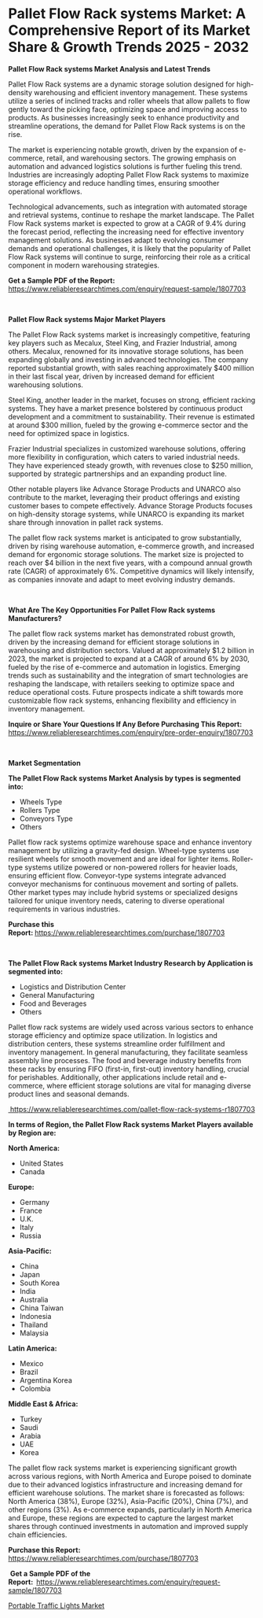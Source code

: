 <p><h1>Pallet Flow Rack systems Market: A Comprehensive Report of its Market Share & Growth Trends 2025 - 2032</h1></p><p><strong>Pallet Flow Rack systems Market Analysis and Latest Trends</strong></p>
<p><p>Pallet Flow Rack systems are a dynamic storage solution designed for high-density warehousing and efficient inventory management. These systems utilize a series of inclined tracks and roller wheels that allow pallets to flow gently toward the picking face, optimizing space and improving access to products. As businesses increasingly seek to enhance productivity and streamline operations, the demand for Pallet Flow Rack systems is on the rise.</p><p>The market is experiencing notable growth, driven by the expansion of e-commerce, retail, and warehousing sectors. The growing emphasis on automation and advanced logistics solutions is further fueling this trend. Industries are increasingly adopting Pallet Flow Rack systems to maximize storage efficiency and reduce handling times, ensuring smoother operational workflows. </p><p>Technological advancements, such as integration with automated storage and retrieval systems, continue to reshape the market landscape. The Pallet Flow Rack systems market is expected to grow at a CAGR of 9.4% during the forecast period, reflecting the increasing need for effective inventory management solutions. As businesses adapt to evolving consumer demands and operational challenges, it is likely that the popularity of Pallet Flow Rack systems will continue to surge, reinforcing their role as a critical component in modern warehousing strategies.</p></p>
<p><strong>Get a Sample PDF of the Report:&nbsp;</strong> <a href="https://www.reliableresearchtimes.com/enquiry/request-sample/1807703?utm_campaign=2175&utm_medium=2&utm_source=Github&utm_content=ia&utm_term=19022025&utm_id=pallet-flow-rack-systems">https://www.reliableresearchtimes.com/enquiry/request-sample/1807703</a></p>
<p>&nbsp;</p>
<p><strong>Pallet Flow Rack systems Major Market Players</strong></p>
<p><p>The Pallet Flow Rack systems market is increasingly competitive, featuring key players such as Mecalux, Steel King, and Frazier Industrial, among others. Mecalux, renowned for its innovative storage solutions, has been expanding globally and investing in advanced technologies. The company reported substantial growth, with sales reaching approximately $400 million in their last fiscal year, driven by increased demand for efficient warehousing solutions.</p><p>Steel King, another leader in the market, focuses on strong, efficient racking systems. They have a market presence bolstered by continuous product development and a commitment to sustainability. Their revenue is estimated at around $300 million, fueled by the growing e-commerce sector and the need for optimized space in logistics.</p><p>Frazier Industrial specializes in customized warehouse solutions, offering more flexibility in configuration, which caters to varied industrial needs. They have experienced steady growth, with revenues close to $250 million, supported by strategic partnerships and an expanding product line.</p><p>Other notable players like Advance Storage Products and UNARCO also contribute to the market, leveraging their product offerings and existing customer bases to compete effectively. Advance Storage Products focuses on high-density storage systems, while UNARCO is expanding its market share through innovation in pallet rack systems.</p><p>The pallet flow rack systems market is anticipated to grow substantially, driven by rising warehouse automation, e-commerce growth, and increased demand for ergonomic storage solutions. The market size is projected to reach over $4 billion in the next five years, with a compound annual growth rate (CAGR) of approximately 6%. Competitive dynamics will likely intensify, as companies innovate and adapt to meet evolving industry demands.</p></p>
<p>&nbsp;</p>
<p><strong>What Are The Key Opportunities For Pallet Flow Rack systems Manufacturers?</strong></p>
<p><p>The pallet flow rack systems market has demonstrated robust growth, driven by the increasing demand for efficient storage solutions in warehousing and distribution sectors. Valued at approximately $1.2 billion in 2023, the market is projected to expand at a CAGR of around 6% by 2030, fueled by the rise of e-commerce and automation in logistics. Emerging trends such as sustainability and the integration of smart technologies are reshaping the landscape, with retailers seeking to optimize space and reduce operational costs. Future prospects indicate a shift towards more customizable flow rack systems, enhancing flexibility and efficiency in inventory management.</p></p>
<p><strong>Inquire or Share Your Questions If Any Before Purchasing This Report:</strong> <a href="https://www.reliableresearchtimes.com/enquiry/pre-order-enquiry/1807703?utm_campaign=2175&utm_medium=2&utm_source=Github&utm_content=ia&utm_term=19022025&utm_id=pallet-flow-rack-systems">https://www.reliableresearchtimes.com/enquiry/pre-order-enquiry/1807703</a></p>
<p>&nbsp;</p>
<p><strong>Market Segmentation</strong></p>
<p><strong>The Pallet Flow Rack systems Market Analysis by types is segmented into:</strong></p>
<p><ul><li>Wheels Type</li><li>Rollers Type</li><li>Conveyors Type</li><li>Others</li></ul></p>
<p><p>Pallet flow rack systems optimize warehouse space and enhance inventory management by utilizing a gravity-fed design. Wheel-type systems use resilient wheels for smooth movement and are ideal for lighter items. Roller-type systems utilize powered or non-powered rollers for heavier loads, ensuring efficient flow. Conveyor-type systems integrate advanced conveyor mechanisms for continuous movement and sorting of pallets. Other market types may include hybrid systems or specialized designs tailored for unique inventory needs, catering to diverse operational requirements in various industries.</p></p>
<p><strong>Purchase this Report:&nbsp;</strong><a href="https://www.reliableresearchtimes.com/purchase/1807703?utm_campaign=2175&utm_medium=2&utm_source=Github&utm_content=ia&utm_term=19022025&utm_id=pallet-flow-rack-systems">https://www.reliableresearchtimes.com/purchase/1807703</a></p>
<p>&nbsp;</p>
<p><strong>The Pallet Flow Rack systems Market Industry Research by Application is segmented into:</strong></p>
<p><ul><li>Logistics and Distribution Center</li><li>General Manufacturing</li><li>Food and Beverages</li><li>Others</li></ul></p>
<p><p>Pallet flow rack systems are widely used across various sectors to enhance storage efficiency and optimize space utilization. In logistics and distribution centers, these systems streamline order fulfillment and inventory management. In general manufacturing, they facilitate seamless assembly line processes. The food and beverage industry benefits from these racks by ensuring FIFO (first-in, first-out) inventory handling, crucial for perishables. Additionally, other applications include retail and e-commerce, where efficient storage solutions are vital for managing diverse product lines and seasonal demands.</p></p>
<p><a href="https://www.reliableresearchtimes.com/pallet-flow-rack-systems-r1807703?utm_campaign=2175&utm_medium=2&utm_source=Github&utm_content=ia&utm_term=19022025&utm_id=pallet-flow-rack-systems">&nbsp;https://www.reliableresearchtimes.com/pallet-flow-rack-systems-r1807703</a></p>
<p><strong>In terms of Region, the Pallet Flow Rack systems Market Players available by Region are:</strong></p>
<p>
    <p> <strong> North America: </strong>
        <ul>
            <li>United States</li>
            <li>Canada</li>
        </ul>
        </p> 
    <p> <strong> Europe: </strong>
        <ul>
            <li>Germany</li>
            <li>France</li>
            <li>U.K.</li>
            <li>Italy</li>
            <li>Russia</li>
        </ul>
        </p> 
    <p> <strong> Asia-Pacific: </strong>
        <ul>
            <li>China</li>
            <li>Japan</li>
            <li>South Korea</li>
            <li>India</li>
            <li>Australia</li>
            <li>China Taiwan</li>
            <li>Indonesia</li>
            <li>Thailand</li>
            <li>Malaysia</li>
        </ul>
        </p> 
    <p> <strong> Latin America: </strong>
        <ul>
            <li>Mexico</li>
            <li>Brazil</li>
            <li>Argentina Korea</li>
            <li>Colombia</li>
        </ul>
        </p> 
    <p> <strong> Middle East & Africa: </strong>
        <ul>
            <li>Turkey</li>
            <li>Saudi</li>
            <li>Arabia</li>
            <li>UAE</li>
            <li>Korea</li>
        </ul>
    </p>
    </p>
<p><p>The pallet flow rack systems market is experiencing significant growth across various regions, with North America and Europe poised to dominate due to their advanced logistics infrastructure and increasing demand for efficient warehouse solutions. The market share is forecasted as follows: North America (38%), Europe (32%), Asia-Pacific (20%), China (7%), and other regions (3%). As e-commerce expands, particularly in North America and Europe, these regions are expected to capture the largest market shares through continued investments in automation and improved supply chain efficiencies.</p></p>
<p><strong>Purchase this Report: </strong><a href="https://www.reliableresearchtimes.com/purchase/1807703?utm_campaign=2175&utm_medium=2&utm_source=Github&utm_content=ia&utm_term=19022025&utm_id=pallet-flow-rack-systems">https://www.reliableresearchtimes.com/purchase/1807703</a></p>
<p>&nbsp;<strong>Get a Sample PDF of the Report:&nbsp;&nbsp;</strong><a href="https://www.reliableresearchtimes.com/enquiry/request-sample/1807703?utm_campaign=2175&utm_medium=2&utm_source=Github&utm_content=ia&utm_term=19022025&utm_id=pallet-flow-rack-systems">https://www.reliableresearchtimes.com/enquiry/request-sample/1807703</a></p>
<p><strong></strong></p>
<p><p><a href="https://github.com/jerhoskinson197676/Market-Research-Report-List-1/blob/main/portable-traffic-lights-market.md?utm_campaign=2175&utm_medium=2&utm_source=Github&utm_content=ia&utm_term=19022025&utm_id=pallet-flow-rack-systems">Portable Traffic Lights Market</a></p></p>